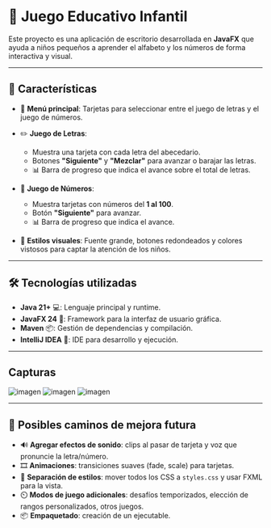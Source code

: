 # 🚀 Juego Educativo Infantil

Este proyecto es una aplicación de escritorio desarrollada en **JavaFX** que ayuda a niños pequeños a aprender el alfabeto y los números de forma interactiva y visual.

---

## 🎯 Características

* 🎠 **Menú principal**: Tarjetas para seleccionar entre el juego de letras y el juego de números.

* ✏️ **Juego de Letras**:

  * Muestra una tarjeta con cada letra del abecedario.
  * Botones **"Siguiente"** y **"Mezclar"** para avanzar o barajar las letras.
  * 📊 Barra de progreso que indica el avance sobre el total de letras.

* 🔢 **Juego de Números**:

  * Muestra tarjetas con números del **1 al 100**.
  * Botón **"Siguiente"** para avanzar.
  * 📊 Barra de progreso que indica el avance.

* 🌈 **Estilos visuales**: Fuente grande, botones redondeados y colores vistosos para captar la atención de los niños.

---

## 🛠️ Tecnologías utilizadas

* **Java 21+** 💻: Lenguaje principal y runtime.
* **JavaFX 24** 🎨: Framework para la interfaz de usuario gráfica.
* **Maven** 📦: Gestión de dependencias y compilación.
* **IntelliJ IDEA** 🤖: IDE para desarrollo y ejecución.

---
## Capturas
![imagen](https://github.com/user-attachments/assets/4b790ff6-1c74-4147-966c-da36e6b8dec9)
![imagen](https://github.com/user-attachments/assets/2e347dbe-3086-4b5d-a4a1-586b7d47b225)
![imagen](https://github.com/user-attachments/assets/445d4dbe-229a-48c2-a750-901a1135c029)


---
## 🚀 Posibles caminos de mejora futura

* 🔊 **Agregar efectos de sonido**: clips al pasar de tarjeta y voz que pronuncie la letra/número.
* 🎞️ **Animaciones**: transiciones suaves (fade, scale) para tarjetas.
* 🎨 **Separación de estilos**: mover todos los CSS a `styles.css` y usar FXML para la vista.
* ⏲️ **Modos de juego adicionales**: desafíos temporizados, elección de rangos personalizados, otros juegos.
* 📦 **Empaquetado**: creación de un ejecutable.
